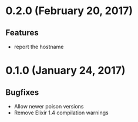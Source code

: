 # 0.2.0 (February 20, 2017)

## Features

* report the hostname

# 0.1.0 (January 24, 2017)

## Bugfixes

* Allow newer poison versions
* Remove Elixir 1.4 compilation warnings

